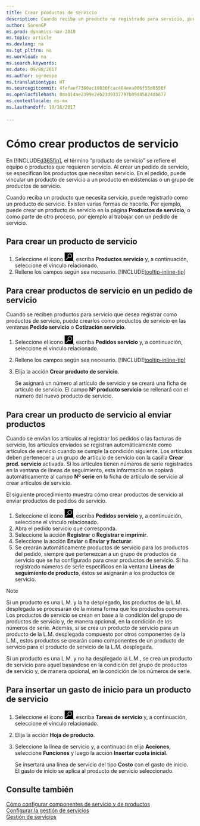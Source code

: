 ```yaml
---
title: Crear productos de servicio
description: Cuando reciba un producto no registrado para servicio, puede registrarlo como un producto de servicio.
author: SorenGP
ms.prod: dynamics-nav-2018
ms.topic: article
ms.devlang: na
ms.tgt_pltfrm: na
ms.workload: na
ms.search.keywords: 
ms.date: 09/08/2017
ms.author: sgroespe
ms.translationtype: HT
ms.sourcegitcommit: 4fefaef7380ac10836fcac404eea006f55d8556f
ms.openlocfilehash: 0aa014ae2399e2eb23d9337797b09d45824db877
ms.contentlocale: es-mx
ms.lasthandoff: 10/16/2017

---
```

# <a name="how-to-create-service-items"></a>Cómo crear productos de servicio
En [!INCLUDE[d365fin](includes/d365fin_md.md)], el término “producto de servicio” se refiere el equipo o productos que requieren servicio. Al crear un pedido de servicio, se especifican los productos que necesitan servicio. En el pedido, puede vincular un producto de servicio a un producto en existencias o un grupo de productos de servicio.    

Cuando reciba un producto que necesita servicio, puede registrarlo como un producto de servicio. Existen varias formas de hacerlo. Por ejemplo, puede crear un producto de servicio en la página **Productos de servicio**, o como parte de otro proceso, por ejemplo al trabajar con un pedido de servicio.   

## <a name="to-create-a-service-item"></a>Para crear un producto de servicio  
1. Seleccione el icono ![Buscar página o informe](media/ui-search/search_small.png "icono Buscar página o informe"), escriba **Productos servicio** y, a continuación, seleccione el vínculo relacionado.
2. Rellene los campos según sea necesario. [!INCLUDE[tooltip-inline-tip](includes/tooltip-inline-tip_md.md)]  

## <a name="to-create-service-items-within-a-service-order"></a>Para crear productos de servicio en un pedido de servicio  
Cuando se reciben productos para servicio que desea registrar como productos de servicio, puede crearlos como productos de servicio en las ventanas **Pedido servicio** o **Cotización servicio**.  

1. Seleccione el icono ![Buscar página o informe](media/ui-search/search_small.png "icono Buscar página o informe"), escriba **Pedidos servicio** y, a continuación, seleccione el vínculo relacionado.  
2. Rellene los campos según sea necesario. [!INCLUDE[tooltip-inline-tip](includes/tooltip-inline-tip_md.md)]  
3. Elija la acción **Crear producto de servicio**.  

    Se asignará un número al artículo de servicio y se creará una ficha de artículo de servicio. El campo **Nº producto servicio** se rellenará con el número del nuevo producto de servicio.

## <a name="to-create-a-service-item-when-shipping-items"></a>Para crear un producto de servicio al enviar productos  
Cuando se envían los artículos al registrar los pedidos o las facturas de servicio, los artículos enviados se registran automáticamente como artículos de servicio cuando se cumple la condición siguiente. Los artículos deben pertenecer a un grupo de artículo de servicio con la casilla **Crear prod. servicio** activada. Si los artículos tienen números de serie registrados en la ventana de líneas de seguimiento, esta información se copiará automáticamente al campo **Nº serie** en la ficha de artículo de servicio al crear artículos de servicio.  

El siguiente procedimiento muestra cómo crear productos de servicio al enviar productos de pedidos de servicio.  

1. Seleccione el icono ![Buscar página o informe](media/ui-search/search_small.png "icono Buscar página o informe"), escriba **Pedidos servicio** y, a continuación, seleccione el vínculo relacionado.  
2. Abra el pedido servicio que corresponda.  
3. Seleccione la acción **Registrar** o **Registrar e imprimir**.  
4. Seleccione la acción **Enviar** o **Enviar y facturar**.  
5. Se crearán automáticamente productos de servicio para los productos del pedido, siempre que pertenezcan a un grupo de productos de servicio que se ha configurado para crear productos de servicio. Si ha registrado números de serie específicos en la ventana **Líneas de seguimiento de producto**, éstos se asignarán a los productos de servicio.  

> [!NOTE]  
>  Si un producto es una L.M. y la ha desplegado, los productos de la L.M. desplegada se procesarán de la misma forma que los productos comunes. Los productos de servicio se crean en base a la condición del grupo de productos de servicio y, de manera opcional, en la condición de los números de serie. Además, si se crea un producto de servicio para un producto de la L.M. desplegada compuesto por otros componentes de la L.M., estos productos se crearán como componentes de un producto de servicio para el producto de servicio de la L.M. desplegada.  
>   
>  Si un producto es una L.M. y no ha desplegado la L.M., se crea un producto de servicio para aquel basándose en la condición del grupo de productos de servicio y, de manera opcional, en la condición de los números de serie.  

## <a name="to-insert-a-starting-fee-for-a-service-item"></a>Para insertar un gasto de inicio para un producto de servicio
1. Seleccione el icono ![Buscar página o informe](media/ui-search/search_small.png "icono Buscar página o informe"), escriba **Tareas de servicio** y, a continuación, seleccione el vínculo relacionado.
2. Elija la acción **Hoja de producto**.
3. Seleccione la línea de servicio y, a continuación elija **Acciones**, seleccione **Funciones** y luego la acción **Insertar cuota inicial**.  

    Se insertará una línea de servicio del tipo **Costo** con el gasto de inicio. El gasto de inicio se aplica al producto de servicio seleccionado.

## <a name="see-also"></a>Consulte también  
[Cómo configurar componentes de servicio y de productos](service-how-setup-service-items.md)  
[Configurar la gestión de servicios](service-setup-service.md)  
[Gestión de servicios](service-service.md)  

